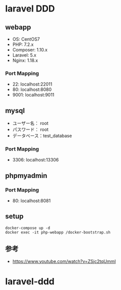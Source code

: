 # laravel DDD

## webapp

-   OS: CentOS7
-   PHP: 7.2.x
-   Composer: 1.10.x
-   Laravel: 5.x
-   Nginx: 1.18.x

### Port Mapping

-   22: localhost:22011
-   80: localhost:8080
-   9001: localhost:9011

## mysql

-   ユーザー名： root
-   パスワード： root
-   データベース：test_database

### Port Mapping

-   3306: localhost:13306

## phpmyadmin

### Port Mapping

-   80: localhost:8081

## setup

```
docker-compose up -d
docker exec -it php-webapp /docker-bootstrap.sh
```

## 参考

-   https://www.youtube.com/watch?v=ZSjc2tqUmmI
# laravel-ddd

